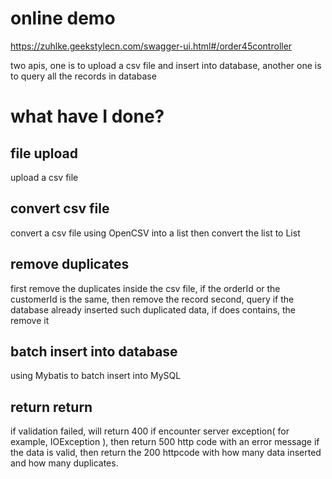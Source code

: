 # online demo
https://zuhlke.geekstylecn.com/swagger-ui.html#/order45controller

two apis, one is to upload a csv file and insert into database, another one is to query all the records in database

# what have I done?
## file upload
upload a csv file 

## convert csv file
convert a csv file using OpenCSV into a list then convert the list to List<Order>
  
## remove duplicates
first remove the duplicates inside the csv file, if the orderId or the customerId is the same, then remove the record
second, query if the database already inserted such duplicated data, if does contains, the remove it

## batch insert into database
using Mybatis to batch insert into MySQL

## return return
if validation failed, will return 400
if encounter server exception( for example, IOException ), then return 500 http code with an error message
if the data is valid, then return the 200 httpcode with how many data inserted and how many duplicates.
